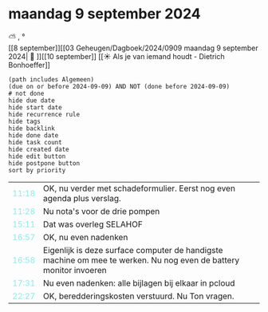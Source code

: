 # maandag 9 september 2024

⛅ , °<br>[[8 september]][[03 Geheugen/Dagboek/2024/0909 maandag 9 september 2024| 📓 ]][[10 september]]
[[☀️ Als je van iemand houdt - Dietrich Bonhoeffer]]
```tasks
(path includes Algemeen)
(due on or before 2024-09-09) AND NOT (done before 2024-09-09)
# not done
hide due date
hide start date
hide recurrence rule
hide tags
hide backlink
hide done date
hide task count
hide created date
hide edit button
hide postpone button 
sort by priority 
```

|     |   |
| --- | ---  |
| <font color=#8be9f1>11:18 | OK, nu verder met schadeformulier. Eerst nog even agenda plus verslag. |
| <font color=#8be9f1>11:28 | Nu nota's voor de drie pompen |
| <font color=#8be9f1>15:11 |  Dat was overleg SELAHOF  |
| <font color=#8be9f1>16:57 |  OK, nu even nadenken |
| <font color=#8be9f1>16:58 |  Eigenlijk is deze surface computer de handigste machine om mee te werken. Nu nog even de battery monitor invoeren |
| <font color=#8be9f1>17:31 |  Nu even nadenken: alle bijlagen bij elkaar in pcloud |
| <font color=#8be9f1>22:27 |  OK, beredderingskosten verstuurd. Nu Ton vragen. |